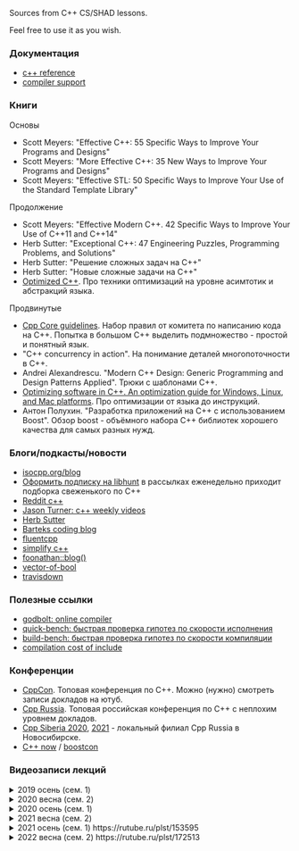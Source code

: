 Sources from C++ CS/SHAD lessons.

Feel free to use it as you wish.

### Документация

* [c++ reference](https://en.cppreference.com/w/)
* [compiler support](https://en.cppreference.com/w/cpp/compiler_support)

### Книги

Основы

* Scott Meyers: "Effective C++: 55 Specific Ways to Improve Your Programs and Designs"
* Scott Meyers: "More Effective C++: 35 New Ways to Improve Your Programs and Designs"
* Scott Meyers: "Effective STL: 50 Specific Ways to Improve Your Use of the Standard Template Library"

Продолжение

* Scott Meyers: "Effective Modern C++. 42 Specific Ways to Improve Your Use of C++11 and C++14"
* Herb Sutter: "Exceptional C++: 47 Engineering Puzzles, Programming Problems, and Solutions"
* Herb Sutter: "Решение сложных задач на С++"
* Herb Sutter: "Новые сложные задачи на C++"
* [Optimized C++](https://apprize.info/c/optimized/index.html). Про техники оптимизаций на уровне асимтотик и абстракций языка.

Продвинутые

* [Cpp Core guidelines](https://github.com/isocpp/CppCoreGuidelines/blob/master/CppCoreGuidelines.md). Набор правил от комитета по написанию кода на С++. Попытка в большом С++ выделить подмножество - простой и понятный язык.
* "C++ concurrency in action". На понимание деталей многопоточности в С++.
* Andrei Alexandrescu. "Modern C++ Design: Generic Programming and Design Patterns Applied". Трюки с шаблонами С++.
* [Optimizing software in C++. An optimization guide for Windows, Linux, and Mac platforms](https://www.agner.org/optimize/optimizing_cpp.pdf). Про оптимизации от языка до инструкций.
* Антон Полухин. "Разработка приложений на С++ с использованием Boost". Обзор boost - объёмного набора С++ библиотек хорошего качества для самых разных нужд.

### Блоги/подкасты/новости

* [isocpp.org/blog](https://isocpp.org/blog)
* [Оформить подписку на libhunt](https://cpp.libhunt.com/) в рассылках еженедельно приходит подборка свеженького по С++
* [Reddit c++](https://www.reddit.com/r/cpp/)
* [Jason Turner: c++ weekly videos](https://www.youtube.com/channel/UCxHAlbZQNFU2LgEtiqd2Maw)
* [Herb Sutter](https://herbsutter.com/gotw/)
* [Barteks coding blog](https://www.bfilipek.com)
* [fluentcpp](https://www.fluentcpp.com/)
* [simplify c++](https://arne-mertz.de)
* [foonathan::blog()](https://foonathan.net/index.html)
* [vector-of-bool](https://vector-of-bool.github.io/)
* [travisdown](https://travisdowns.github.io/)

### Полезные ссылки

* [godbolt: online compiler](https://godbolt.org/)
* [quick-bench: быстрая проверка гипотез по скорости исполнения](https://quick-bench.com)
* [build-bench: быстрая проверка гипотез по скорости компиляции](https://build-bench.com/)
* [compilation cost of include](https://artificial-mind.net/projects/compile-health/)

### Конференции

* [CppCon](https://www.youtube.com/user/CppCon). Топовая конференция по С++. Можно (нужно) смотреть записи докладов на ютуб.
* [Cpp Russia](https://www.youtube.com/c/CUserGroupRussia/playlists). Топовая российская конференция по С++ с неплохим уровнем докладов.
* [Cpp Siberia 2020](https://siberia-2020.cppug.ru/), [2021](https://siberia-2021.cppug.ru/) - локальный филиал Cpp Russia в Новосибирске.
* [C++ now](http://cppnow.org/) / [boostcon](https://www.youtube.com/user/BoostCon/playlists)

### Видеозаписи лекций

<details>
<summary>2019 осень (сем. 1)</summary>
<p>

* Лекция 1. Знакомство. Ввод-вывод. Командная строка. Компиляция. [1](https://youtu.be/Y_BlKsv1r7E), [2](https://youtu.be/PSDXKu4rNdI)
* Лекция 2. Функции. Чтение из файла, cmake, unit-тесты. [1](https://youtu.be/eqDL64IImbs), [2](https://youtu.be/Tu2RZzfobAo)
* Лекция 3. Классы. Начало. [1](https://youtu.be/6cqZ2j-bYmY), [2](https://youtu.be/ZSH-Gt-1I7o)
* Лекция 4. Классы. Продолжение. [1](https://youtu.be/e4JC6pxWV3M), [2](https://youtu.be/H3Fcb1-cGsk)
* Лекция 5. Шаблоны. [1](https://youtu.be/VeN8QtsRpY0), [2](https://youtu.be/UtKV-fYCiCA)
* Лекция 6. Контейнеры и итераторы. [1](https://youtu.be/H3QcV60QXZA), [2](https://youtu.be/utvwkaPI2as)
* Лекция 7. Исключения. [1](https://youtu.be/6aH255s2kKA), [2](https://youtu.be/gM8YRCYrGgE)
* Лекция 8. Умные указатели. Передача аргументов в функцию. RVO / NRVO / copy elision. [1](https://youtu.be/MAdafwgnr9k), [2](https://youtu.be/2_BE2rw0EY8)
* Лекция 9. Техники оптимизации. [1](https://youtu.be/79FcUKY4-PU), [2](https://youtu.be/oZ00R0aF1JE)
* Лекция 10. Техники оптимизации. [1](https://youtu.be/rMPmJENMarQ), [2](https://youtu.be/M8aOj39c_DI)
* Лекция 11. Алгоритмы и лямбды. [1](https://youtu.be/mK_VDUgG09Y), [2](https://youtu.be/54-V8M9W2RU)
* Лекция 12. Компиляция и линковка. Undefined behavior. [1](https://youtu.be/fjpKZqRk5XI), [2](https://youtu.be/W1hKm8SDpQE)

</p>
</details>

<details>
<summary>2020 весна (сем. 2)</summary>
<p>

* Лекция 1. Многопоточность. Введение. [1](https://youtu.be/HxBcjKlqAYk), [2](https://youtu.be/NuH5SB14tHs)
* Лекция 2. Многопоточность. Продолжение. [1](https://youtu.be/hqU8AjZaC5Q), [2](https://youtu.be/MurPt8uNpVo)
* Лекция 3. Многопоточность. Продвинутый материал 1. [1](https://youtu.be/1CBFYsTXxX0), [2](https://youtu.be/2j40v1fKlOQ)
* Лекция 4. Многопоточность. Продвинутый материал 2. [1](https://youtu.be/oYUepciMjEY), [2](https://youtu.be/PyjfZjGKAzM)
* Лекция 5. Move-семантика. [1](https://youtu.be/Q1zzhYoa2mY), [2](https://youtu.be/bsIc5v4jLYg)
* Лекция 6. Advanced templates. [1](https://youtu.be/YkNBzR-kqb8), [2](https://youtu.be/IL_Wy3n1kSM)
* Лекция 7. Compile-time. [1](https://youtu.be/NKXJIqFgHmY), [2](https://youtu.be/_Arr0gvfQhY)
* Лекция 8. Ranges. [1](https://youtu.be/FJHxeM_Fjtk), [2](https://youtu.be/nQHJclbrbO4)
* Лекция 9. Мелкие нововведения стандарта. [1](https://youtu.be/8RcksIcSocs), [2](https://youtu.be/qSXIgA8dCq4)

</p>
</details>

<details>
<summary>2020 осень (сем. 1)</summary>
<p>

* Лекция 1. Знакомство. Ввод-вывод. Командная строка. Компиляция. [1](https://youtu.be/yeTEA38PnJ4), [2](https://youtu.be/t0LJ7Bm66pk)
* Лекция 2. Функции. Заголовочные файлы. Чтение из файла. CMake. Юнит-тесты. [1](https://youtu.be/rhvk4juw_iQ), [2](https://youtu.be/wpBfibqAwx0)
* Лекция 3. Классы. Начало. [1](https://youtu.be/8TgE7hMu_aA), [2](https://youtu.be/4rXZFUVshHw)
* Лекция 4. Классы. Продолжение. [1](https://youtu.be/RjvArKtXlhQ), [2](https://youtu.be/Vg43iOwKR1I)
* Лекция 5. Шаблоны. [1](https://youtu.be/40Za8fH0GDQ), [2](https://youtu.be/-Qf1mljSlZM)
* Лекция 6. Контейнеры и итераторы. [1](https://youtu.be/Reh4fkTlO5c), [2](https://youtu.be/onCmPY5O6wU).
* Лекция 7. Исключения. [1](https://youtu.be/ua0B_XjFS2c), [2](https://youtu.be/jrC1QX4UAxA)
* Лекция 8. Умные указатели. [1](https://youtu.be/4mx-_FfB1-E), [2](https://youtu.be/R-jhmd_G8Pg)
* Лекция 9. Агрументы. RVO / NRVO / copy elision. [1](https://youtu.be/RNzkXY7fg64), [2](https://youtu.be/HhJhMh8Luow)
* Лекция 10. Алгоритмы и лямбды. [1](https://youtu.be/ksOUfRLUUvA), [2](https://youtu.be/oWRirPJuoeI)
* Лекция 11. Техники оптимизации. [1](https://youtu.be/1DjPpmaJGsw), [2](https://youtu.be/f-anWVehTl0)
* Лекция 12. Профилировка. Модель физической памяти. [1](https://youtu.be/vJcvvrMWyv4), [2](https://youtu.be/eqcp3GTqUS0)
* Лекция 13. Компиляция и линковка. [1](https://youtu.be/zq0z7HRQKEM), [2](https://youtu.be/7chdr35ltyU)
* Лекция 14. Практикум. Ray tracing. [1](https://youtu.be/U9kTGFn0tIM), [2](https://youtu.be/BBH_mnCxBzg)

</p>
</details>

<details>
<summary>2021 весна (сем. 2)</summary>
<p>

* Лекция 1. Разминка. [1](https://youtu.be/WYXHZ_Jlo40), [2](https://youtu.be/5h74kXqBUQw)
* Лекция 2. Многопоточность. Введение [1](https://youtu.be/3Yii1FeMGjk), [2](https://youtu.be/AecmnCLeyvA)
* Лекция 3. Многопоточность. Продолжение. [1](https://youtu.be/sWu0hu7Kj6Y), [2](https://youtu.be/TLEdoy3oE3M)
* Лекция -. Домашнее задание: коммивояжёр. [1](https://youtu.be/EZiMQdjwGhM), [2](https://youtu.be/yRwWPYoGfgU)
* Лекция 4. Многопоточность. Продвинутый материал. [1](https://youtu.be/DzzPnxV5SwM), [2](https://youtu.be/e_aQuNLKuc4)
* Лекция 5. Многопоточность. Основы lock free [1](https://youtu.be/9U7sFPyR1ao), [2](https://youtu.be/g-TfVCh_g-M)
* Лекция 6. Move-семантика [1](https://youtu.be/Cmdqxczcxbg), [2](https://youtu.be/GSFCHDP4HhY)
* Лекция 7. Продвинутое использоване шаблонов [1](https://youtu.be/O8UrIj_0rws), [2](https://youtu.be/MVVSMqbIW6g)
* Лекция 8. Мелкие нововведения стандарта [1](https://youtu.be/5U2oh778um0), [2](https://youtu.be/f10uPcJ8WOk)
* Лекция 9. Undefined behavior [1](https://youtu.be/LXKWpnmA1GE)
* Лекция 10. Compile-time вычисления [1](https://youtu.be/8kDavgNjMh0)

</p>
</details>

<details>
<summary>2021 осень (сем. 1) https://rutube.ru/plst/153595</summary>

<p>

* Лекция 1. Введение. Первая программа. Ввод-вывод. Командная строка.  
  [yt_1](https://youtu.be/esgXskyUUOk),
  [yt_2](https://youtu.be/VGT5kJuG-r4);
  [rt_1](https://rutube.ru/video/9c0a4f53fe0aa1e2246a44dbaa37620d/),
  [rt_2](https://rutube.ru/video/ae3ca81bf90675eaf843ce4d6f86b429/)
* Лекция 2. Функции. Чтение файла. CMake. Unit-тесты.  
  [yt_1](https://youtu.be/c0rK9o0zj_s),
  [yt_2](https://youtu.be/R31UZnHDzWg);
  [rt_1](https://rutube.ru/video/589c98a1a9cf78c9fa053e685b326c6e/),
  [rt_2](https://rutube.ru/video/59fcdce5b9f31185c49a61c6c5ae2976/)
* Лекция 3. Классы. Определение. Поля и методы. Конструктор, присваивание и деструктор.  
  [yt_1](https://youtu.be/lDeCc1XsLhQ),
  [yt_2](https://youtu.be/sWHZCmMT05Y);
  [rt_1](https://rutube.ru/video/cefc156443a246c4c0d6a3acd5dbee24/),
  [rt_2](https://rutube.ru/video/5b0cf686111b44ce0006c889e63838ed/)
* Лекция 4. Классы. Наследование. Виртуальные функции. Layout. Дизайн классов.  
  [yt_1](https://youtu.be/9eZ0orz82rc),
  [yt_2](https://youtu.be/qxZQhUjsaCc);
  [rt_1](https://rutube.ru/video/c97aacf6e84f35c9ec3a662a7b0989b8/),
  [rt_2](https://rutube.ru/video/7e6849ab01cb01780d923d0c1dc67873/)
* Лекция 5. Шаблоны.  
  [yt_1](https://youtu.be/bJfxHJUMmHM),
  [yt_2](https://youtu.be/la1E5CiexMo);
  [rt_1](https://rutube.ru/video/52fa2db44d9f99ff2787b70aaf1c002a/),
  [rt_2](https://rutube.ru/video/adf7b6af5c35b40c7bd3e05321f5d7c2/)
* Лекция 6. Контейнеры и итераторы.  
  [yt_1](https://youtu.be/VZ-jR4lmr-Q),
  [yt_2](https://youtu.be/JV1fDUYQKqU);
  [rt_1](https://rutube.ru/video/50e6ed057eaa272360ca85e960a87700/),
  [rt_2](https://rutube.ru/video/9a49e5b4a1bb0ac227a126c0eda34969/)
* Лекция 7. Исключения.  
  [yt_1](https://youtu.be/bCNHty9UOWI),
  [yt_2](https://youtu.be/GNg5gUNgx6I);
  [rt_1](https://rutube.ru/video/d21e95aab00f985071ab558d985c29ed/),
  [rt_2](https://rutube.ru/video/756685f45b4dc3d8818de75b5ee1b68e/)
* Лекция 8. Умные указатели.  
  [yt](https://youtu.be/uLB5QWxL4VY);
  [rt](https://rutube.ru/video/9a79c0c7f8af7fb6d761802ce0c25fe4/)
* Лекция 9. Аргументы. RVO / NRVO / Copy elision.  
  [yt_1](https://youtu.be/oZR92n8rWQs),
  [yt_2](https://youtu.be/eTBSuGhWq58);
  [rt_1](https://rutube.ru/video/d23e39c2a87a3320e41ade2fe34e0d7d/),
  [rt_2](https://rutube.ru/video/62106993fc6a417ac24735f667116d62/)
* Лекция 10. Алгоритмы и лямбды.  
  [yt_1](https://youtu.be/7zHkjhpmUHw),
  [yt_2](https://youtu.be/tzeIYO8gjak);
  [rt_1](https://rutube.ru/video/b29625a26cb35fb5f3f02fe15ffb95bd/),
  [rt_2](https://rutube.ru/video/d6ac98aac103d02f4cbb89f0c9faf30d/)
* Лекция 11. Техники оптимизации.  
  [yt_1](https://youtu.be/Z5KZ-lWz5kk),
  [yt_2](https://youtu.be/DFAkWpeyKxQ);
  [rt_1](https://rutube.ru/video/b0bd0d88c7f279a13474d52601c1791b/),
  [rt_2](https://rutube.ru/video/622798c4d95f7ff2d956af511466fbc0/)
* Лекция 12. Профилировка. Модель физической памяти.  
  [rt](https://rutube.ru/video/44275e4af4f7fa9f87902b207f89d6af/)

</p>
</details>

<details>
<summary>2022 весна (сем. 2) https://rutube.ru/plst/172513</summary>

<p>

* Лекция 1. Знакомство. Организационная лекция. Компиляция и линковка.  
  [yt_1](https://youtu.be/0ecnfbp703w),
  [yt_2](https://youtu.be/HwOS07rwlWw);
  [rt_1](https://rutube.ru/video/21c43c22b43aee01559a7b68ff0d68ec/),
  [rt_2](https://rutube.ru/video/62ef26664386ef999dff7afbe9d71ba8/)
* Лекция 2. Многопоточность. std::thread. promise-future. Эффективность распараллеливания и закон Амдала.  
  [yt_1](https://youtu.be/v76dQsYlvIU),
  [yt_2](https://youtu.be/4VUdS7YB1T0);
  [rt_1](https://rutube.ru/video/d2ab048d80bba8ed16a1ccd38437ce3e/),
  [rt_2](https://rutube.ru/video/3c9e02c16fc354086e9212ebab6f235c/)
* Лекция 3. Многопоточность. Race condition. Mutex. Thread-safe объекты.  
  [yt_1](https://youtu.be/yInrk3nQL_s),
  [yt_2](https://youtu.be/KI-sUsMKNXk);
  [rt_1](https://rutube.ru/video/9b84742e3424c025dd073327cfa0646a/),
  [rt_2](https://rutube.ru/video/e7b176352a352eb8d67f18df8af8ab12/)
* Лекция 4. Многопоточность. Recursive mutex. Shared mutex. Condition variable. Thread local.  
  [yt_1](https://youtu.be/cpn_ebFzpi4),
  [yt_2](https://youtu.be/pj2LtDcJNoE);
  [rt_1](https://rutube.ru/video/7e121903871e553865b8cdcc467019d0/),
  [rt_2](https://rutube.ru/video/b02e5a23a1f4cab684f353e0787c401b/)
* Лекция 5. Многопоточность. Atomics. Основы.  
  [yt_1](https://youtu.be/S6p7yNb5A6E),
  [yt_2](https://youtu.be/gqn5RjFYQMo);
  [rt_1](https://rutube.ru/video/718d949120f7a3eb52e3035cdbe59186/),
  [rt_2](https://rutube.ru/video/1361096d7f0770919e40f66640ce1165/)
* Лекция 6. Многопоточность. Spin lock. Hybrid mutex. Lock free.  
  [yt_1](https://youtu.be/9b6nxJJJIJI),
  [yt_2](https://youtu.be/fac1BkshJmQ);
  [rt_1](https://rutube.ru/video/280e3bdcdef43c8f2f58edf97b240506/),
  [rt_2](https://rutube.ru/video/c1eb8bddce32d30da168e8610efa1191/)
* Лекция 7. Move-семантика.  
  [yt_1](https://youtu.be/GbvShkHcNVw),
  [yt_2](https://youtu.be/1fE3aSughxg);
  [rt_1](https://rutube.ru/video/cca1e5a94a3b77ca05f4443bd7cb34de/),
  [rt_2](https://rutube.ru/video/9a26df531958b194f2e5dbe733e5d31c/)
* Лекция 8. Продвинутое использование шаблонов.  
  [yt_1](https://youtu.be/_01yztK7ewY),
  [yt_2](https://youtu.be/E20Cy5Lvl80);
  [rt_1](https://rutube.ru/video/d2aa597f9e89795d5a468cfce3f85def/),
  [rt_2](https://rutube.ru/video/e361f27e73f101365503ea045ecddd19/)
* Лекция 9. Мелкие нововведения стандарта.  
  [yt](https://youtu.be/ouDUSEW0b44);
  [rt](https://rutube.ru/video/94b3cf9eac54b770c0fdd8efd3e86297/)
* Лекция 10. Compile-time выичсления.  
  [yt](https://youtu.be/XfrfL03TEKA);
  [rt](https://rutube.ru/video/bee6f77a2c66e0737e9da0e5834b3586/)
* Лекция 11. Undefined behavior.  
  [yt](https://youtu.be/SBdRY0Sj8Rw);
  [rt](https://rutube.ru/video/724bd4293e5c285b15124406b763bb7b/)
* Лекция 12. Форматирование. Ranges.  
  [yt](https://youtu.be/jlV6a6HEFUs);
  [rt](https://rutube.ru/video/0050784b54ab4a2dbeff0827b89832f8)

</p>
</details>


